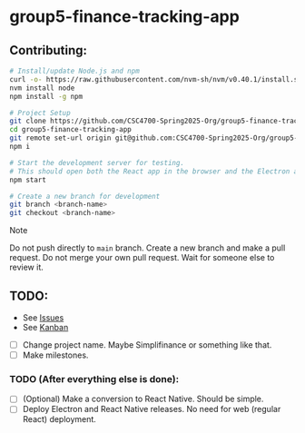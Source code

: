 # group5-finance-tracking-app


## Contributing:
```bash
# Install/update Node.js and npm
curl -o- https://raw.githubusercontent.com/nvm-sh/nvm/v0.40.1/install.sh | bash 
nvm install node
npm install -g npm

# Project Setup
git clone https://github.com/CSC4700-Spring2025-Org/group5-finance-tracking-app
cd group5-finance-tracking-app
git remote set-url origin git@github.com:CSC4700-Spring2025-Org/group5-finance-tracking-app.git
npm i

# Start the development server for testing.
# This should open both the React app in the browser and the Electron app.
npm start

# Create a new branch for development
git branch <branch-name>
git checkout <branch-name>
```

> [!NOTE]
> Do not push directly to `main` branch. Create a new branch and make a pull request. Do not merge your own pull request. Wait for someone else to review it.

## TODO:
- See [Issues](https://github.com/CSC4700-Spring2025-Org/group5-finance-tracking-app/issues)
- See [Kanban](https://github.com/orgs/CSC4700-Spring2025-Org/projects/22)
- [ ] Change project name. Maybe Simplifinance or something like that.
- [ ] Make milestones.

### TODO (After everything else is done):
- [ ] \(Optional) Make a conversion to React Native. Should be simple.
- [ ] Deploy Electron and React Native releases. No need for web (regular React) deployment.
